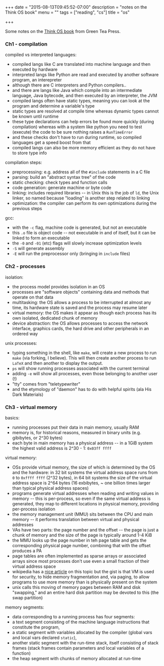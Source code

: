+++
date = "2015-08-13T09:45:52-07:00"
description = "notes on the Think OS book"
menu = ""
tags = ["reading", "cs"]
title = "os"

+++

Some notes on the [Think OS book](http://greenteapress.com/thinkos/)
from Green Tea Press.


### Ch1 - compilation

compiled vs interpreted languages:

* compiled langs like C are translated into machine language
and then executed by hardware
* interpreted langs like Python are read and executed by another software program,
an interepreter
* although there are C interpreters and Python compilers..
* and there are langs like Java which compile into an intermediate language,
Java bytecode, and then executed by an interpreter, the JVM
* compiled langs often have static types,
meaning you can look at the program and determine a variable's type
* static types are resolved at compile time
whereas dynamic types cannot be known until runtime
* these type declarations can help errors be found more quickly
(during compilation) whereas with a system like python
you need to test (execute) the code to be sure nothing raises a `RunTimeError`
* and these checks don't have to run during runtime,
so compiled languages get a speed boost from that
* compiled langs can also be more memory efficient
as they do not have to store type info

compilation steps:

* preprocessing: e.g. address all of the `#include` statements in a C file
* parsing: build an "abstract syntax tree" of the code
* static checking: check types and function calls
* code generation: generate machine or byte code
* linking: includes required libraries -- in Unix this is the job of `ld`,
the Unix linker, so named because "loading" is another step related to linking
* optimization: the compiler can perform its own optimizations during the previous steps

gcc:

* with the `-c` flag, machine code is generated, but not an executable
* this `.o` file is object code -- not executable in and of itself,
but it can be linked to form an executable
* the `-0` and `-01` (etc) flags will slowly increase optimization levels
* `-S` will generate assembly
* `-E` will run the preprocessor only (bringing in `include` files)


### Ch2 - processes

isolation:

* the process model provides isolation in an OS
* processes are "software objects" containing data and methods that operate on that data
* multitasking: the OS allows a process to be interrupted at almost any time,
its hardware state is saved and the process may resume later
* virtual memory: the OS makes it appear as though each process
has its own isolated, dedicated chunk of memory
* device abstraction: the OS allows processes to access the network interface,
graphics cards, the hard drive and other peripherals in an ordered way

unix processes:

* typing something in the shell, like `make`, will create a new process to run `make`
(via forking, I believe).
This will then create another process to run `LaTeX` and then another to display the output.
* `ps` will show running processes associated with the current terminal
* adding `-e` will show all processes, even those belonging to another user (!)
* "tty" comes from "teletypewriter"
* and the etymology of "daemon" has to do with helpful spirits (ala His Dark Materials)


### Ch3 - virtual memory

basics:

* running processes put their data in main memory, usually RAM
* memory is, for historical reasons, measured in binary units (e.g. gibibytes, or 2^30 bytes)
* each byte in main memory has a physical address --
in a 1GiB system the highest valid address is 2^30 - 1: `0x03ff ffff`

virtual memory:

* OSs provide virtual memory, the size of which is determined by the OS and the hardware:
in 32 bit systems the virtual address space runs from `0` to `0xffff ffff` (2^32 bytes),
in 64 bit systems the size of the virtual address space is 2^64 bytes
(16 exbibytes, ~ one billion times larger than typical physical address spaces)
* programs generate virtual addresses when reading and writing values in memory --
this is per-process, so even if the same virtual address is generated,
they map to different locations in physical memory, providing per-process isolation
* the memory management unit (MMU) sits between the CPU and main memory --
it performs translation between virtual and physical addresses
* VAs have two parts: the page number and the offset -- the page is just a chunk of memory
and the size of the page is typically around 1-4 KiB
* the MMU looks up the page number in teh page table
and gets the corresponding physical page number,
combining that with the offset produces a PA
* page tables are often implemented as sparse arrays or associated arrays
since most processes don't use even a small fraction of their virtual address space
* wikipedia has a [nice article](https://en.wikipedia.org/wiki/Virtual_memory) on this topic
but the gist is that VM is used for security,
to hide memory fragmentation
and, via paging, to allow programs to use more memory than is physically present on the system
* unix calls this moving of memory pages between RAM and disk "swapping,"
and an entire hard disk partition may be devoted to this (the swap partition)

memory segments:

* data corresponding to a running process has four segments:
* a text segment consisting of the machine language instructions that constitute the program,
* a static segment with variables allocated by the compiler (global vars and local vars declared `static`),
* another static segment with the run-time stack, itself consisting of stack frames
(stack frames contain parameters and local variables of a function)
* the heap segment with chunks of memory allocated at run-time
